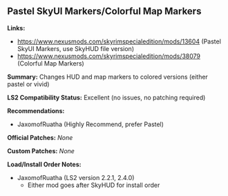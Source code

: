 ## Pastel SkyUI Markers/Colorful Map Markers

**Links:**
* https://www.nexusmods.com/skyrimspecialedition/mods/13604 (Pastel SkyUI Markers, use SkyHUD file version)
* https://www.nexusmods.com/skyrimspecialedition/mods/38079 (Colorful Map Markers)

**Summary:** Changes HUD and map markers to colored versions (either pastel or vivid)

**LS2 Compatibility Status:** Excellent (no issues, no patching required)

**Recommendations:** 
* JaxomofRuatha (Highly Recommend, prefer Pastel)

**Official Patches:**
_None_

**Custom Patches:**
_None_

**Load/Install Order Notes:**
* JaxomofRuatha (LS2 version 2.2.1, 2.4.0)
  * Either mod goes after SkyHUD for install order
 